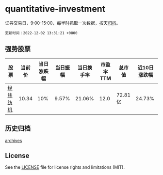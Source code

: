 # quantitative-investment

证券交易日，9:00-15:00，每半时抓取一次数据，按天[归档](archives)。

`更新时间：2022-12-02 13:31:21 +0800`

## 强势股票

|股票|当前价|当日涨跌幅|当日振幅|当日换手率|市盈率TTM|总市值|近10日涨跌幅|
|----|----|----|----|----|----|----|----|
|[经纬纺机](https://xueqiu.com/S/SZ000666)|10.34|10%|9.57%|21.06%|12.0|72.81亿|24.73%|

## 历史归档

[archives](archives)

## License

See the [LICENSE](LICENSE) file for license rights and limitations (MIT).
